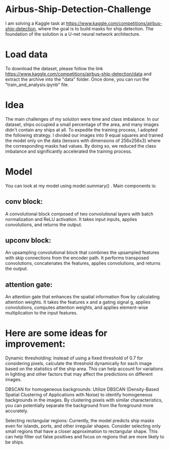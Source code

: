 # Airbus-Ship-Detection-Challenge
 I am solving a Kaggle task at https://www.kaggle.com/competitions/airbus-ship-detection, where the goal is to build masks for ship detection. The foundation of the solution is a U-net neural network architecture.
# Load data

To download the dataset, please follow the link https://www.kaggle.com/competitions/airbus-ship-detection/data and extract the archive into the "data" folder. Once done, you can run the "train_and_analysis.ipynb" file.

# Idea
The main challenges of my solution were time and class imbalance. In our dataset, ships occupied a small percentage of the area, and many images didn't contain any ships at all. To expedite the training process, I adopted the following strategy. I divided our images into 9 equal squares and trained the model only on the data (tensors with dimensions of 256x256x3) where the corresponding masks had values. By doing so, we reduced the class imbalance and significantly accelerated the training process.
# Model
You can look at my model using model.summary() . Main components is:
## conv block: 
A convolutional block composed of two convolutional layers with batch normalization and ReLU activation. It takes input inputs, applies convolutions, and returns the output.

## upconv block: 
An upsampling convolutional block that combines the upsampled features with skip connections from the encoder path. It performs transposed convolutions, concatenates the features, applies convolutions, and returns the output.

## attention gate: 
An attention gate that enhances the spatial information flow by calculating attention weights. It takes the features x and a gating signal g, applies convolutions, computes attention weights, and applies element-wise multiplication to the input features.

# Here are some ideas for improvement:

Dynamic thresholding: Instead of using a fixed threshold of 0.7 for considering pixels, calculate the threshold dynamically for each image based on the statistics of the ship area. This can help account for variations in lighting and other factors that may affect the predictions on different images.

DBSCAN for homogeneous backgrounds: Utilize DBSCAN (Density-Based Spatial Clustering of Applications with Noise) to identify homogeneous backgrounds in the images. By clustering pixels with similar characteristics, you can potentially separate the background from the foreground more accurately.

Selecting rectangular regions: Currently, the model predicts ship masks even for islands, ports, and other irregular shapes. Consider selecting only small regions that have a closer approximation to rectangular shape. This can help filter out false positives and focus on regions that are more likely to be ships.
